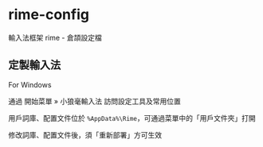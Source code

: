 # rime-config
輸入法框架 rime - 倉頡設定檔

定製輸入法
----------

For Windows

通過 開始菜單 » 小狼毫輸入法 訪問設定工具及常用位置

用戶詞庫、配置文件位於 `%AppData%\Rime`，可通過菜單中的「用戶文件夾」打開

修改詞庫、配置文件後，須「重新部署」方可生效
